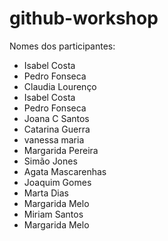 # github-workshop

Nomes dos participantes:


- Isabel Costa
- Pedro Fonseca
- Claudia Lourenço
-   Isabel Costa
-   Pedro Fonseca
- Joana C Santos
-   Catarina Guerra
-   vanessa maria
-   Margarida Pereira
-   Simão Jones
- 	Agata Mascarenhas
-   Joaquim Gomes
-   Marta Dias
-   Margarida Melo
-   Miriam Santos
-   Margarida Melo
